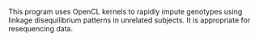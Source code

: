 This program uses OpenCL kernels to rapidly impute genotypes using linkage disequilibrium patterns in unrelated subjects.  It is appropriate for resequencing data.